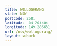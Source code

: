 ```yaml
---
title: WOLLOGORANG
state: NSW
postcode: 2581
latitude: -34.764484
longitude: 149.286631
url: /nsw/wollogorang/
layout: suburb
---
```

